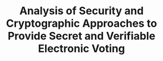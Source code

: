 ---
title: "Analysis of Security and Cryptographic Approaches to Provide Secret and Verifiable Electronic Voting"
collection: bookchapters
permalink: /publications/2014-01-Analysis-of-Security-and-Cryptographic-Approaches-to-Provide-Secret-and-Verifiable-Electronic-Voting
venue: 'Design, Development, and Use of Secure Electronic Voting Systems'
pages: '27--61'
publisher: 'IGI Global'
year: '2014'
paperurl: 'https://doi.org/10.4018/978-1-4666-5820-2.ch002'
citation: ' Stephan Neumann,  <b>Jurlind Budurushi</b>,  Melanie Volkamer</br> Design, Development, and Use of Secure Electronic Voting Systems</br>'
---